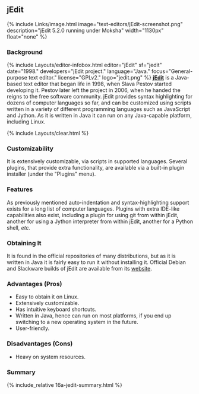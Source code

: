 ## jEdit
{% include Links/image.html image="text-editors/jEdit-screenshot.png" description="jEdit 5.2.0 running under Moksha" width="1130px" float="none" %}

### Background
{% include Layouts/editor-infobox.html editor="jEdit" sf="jedit" date="1998." developers="jEdit project." language="Java." focus="General-purpose text editor." license="GPLv2." logo="jedit.png" %}
[**jEdit**](http://www.jedit.org/) is a Java-based text editor that began life in 1998, when Slava Pestov started developing it. Pestov later left the project in 2006, when he handed the reigns to the free software community. jEdit provides syntax highlighting for dozens of computer languages so far, and can be customized using scripts written in a variety of different programming languages such as JavaScript and Jython. As it is written in Java it can run on any Java-capable platform, including Linux.

{% include Layouts/clear.html %}<br/>

### Customizability
It is extensively customizable, via scripts in supported languages. Several plugins, that provide extra functionality, are available via a built-in plugin installer (under the "Plugins" menu).

### Features
As previously mentioned auto-indentation and syntax-highlighting support exists for a long list of computer languages. Plugins with extra IDE-like capabilities also exist, including a plugin for using git from within jEdit, another for using a Jython interpreter from within jEdit, another for a Python shell, *etc.*

### Obtaining It
It is found in the official repositories of many distributions, but as it is written in Java it is fairly easy to run it without installing it. Official Debian and Slackware builds of jEdit are available from its [website](http://www.jedit.org/index.php?page=download).

### Advantages (Pros)
* Easy to obtain it on Linux.
* Extensively customizable.
* Has intuitive keyboard shortcuts.
* Written in Java, hence can run on most platforms, if you end up switching to a new operating system in the future.
* User-friendly.

### Disadvantages (Cons)
* Heavy on system resources.

### Summary
{% include_relative 16a-jedit-summary.html %}
